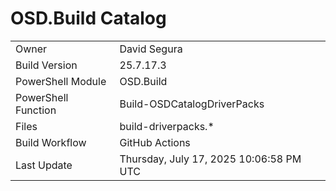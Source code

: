 ﻿# OSD.Build Catalog

| | |
|-|-|
| Owner | David Segura |
| Build Version | 25.7.17.3 |
| PowerShell Module | OSD.Build |
| PowerShell Function | Build-OSDCatalogDriverPacks |
| Files | build-driverpacks.* |
| Build Workflow | GitHub Actions |
| Last Update | Thursday, July 17, 2025 10:06:58 PM UTC |
